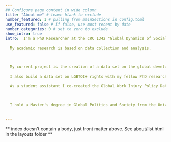 ```yaml
---
## Configure page content in wide column
title: "About me" # leave blank to exclude
number_featured: 1 # pulling from mainSections in config.toml
use_featured: false # if false, use most recent by date
number_categories: 0 # set to zero to exclude
show_intro: true
intro:  I'm a PhD Researcher at the CRC 1342 "Global Dynamics of Social Policy" at the University of Bremen, where I conduct research on the global development of unemployment protection schemes with a regional focus on Latin America.\
  
  My academic research is based on data collection and analysis.
  
  
  
  My current project is the creation of a data set on the global development of unemployment protection schemes.\
  
  I also build a data set on LGBTQI+ rights with my fellow PhD researcher Mara Junge. \
  
  As a student assistant I co-created the Global Work Injury Policy Database (GWIP) with Nate Breznau.
  
  
  
  I hold a Master's degree in Global Politics and Society from the University of Milan and a Bachelor's degree in Integrated European Studies and a Master's degree in European Labour Studies and Social Policy from the University of Bremen.
   

---
```


** index doesn't contain a body, just front matter above.
See about/list.html in the layouts folder **